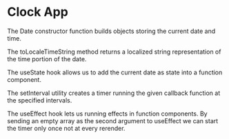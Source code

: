 # Clock App

The Date constructor function builds objects storing the current date and time.

The toLocaleTimeString method returns a localized string representation of the time portion of the date.

The useState hook allows us to add the current date as state into a function component.

The setInterval utility creates a timer running the given callback function at the specified intervals.

The useEffect hook lets us running effects in function components. By sending an empty array as the second 
argument to useEffect we can start the timer only once not at every rerender.